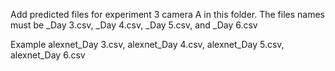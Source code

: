 Add predicted files for experiment 3 camera A in this folder.
The files names must be <modelname>_Day 3.csv, <modelname>_Day 4.csv, <modelname>_Day 5.csv, and <modelname>_Day 6.csv

Example alexnet_Day 3.csv, alexnet_Day 4.csv, alexnet_Day 5.csv, alexnet_Day 6.csv